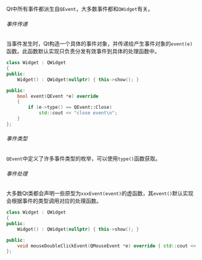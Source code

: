 Qt中所有事件都派生自`QEvent`，大多数事件都和`QWidget`有关。

###### 事件传递

当事件发生时，Qt构造一个具体的事件对象，并传递给产生事件对象的`event(e)`函数。此函数默认实现只负责分发有效事件到具体的处理函数中。

```cpp
class Widget : QWidget
{
public:
    Widget() : QWidget(nullptr) { this->show(); }

public:
    bool event(QEvent *e) override
    {
        if (e->type() == QEvent::Close)
            std::cout << "close event\n";
    }
};
```

###### 事件类型

`QEvent`中定义了许多事件类型的枚举，可以使用`type()`函数获取。

###### 事件处理

大多数Qt类都会声明一些原型为`xxxEvent(event)`的虚函数，其`event()`默认实现会根据事件的类型调用对应的处理函数。

```cpp
class Widget : QWidget
{
public:
    Widget() : QWidget(nullptr) { this->show(); }

public:
    void mouseDoubleClickEvent(QMouseEvent *e) override { std::cout << "double click\n"; }
};
```

